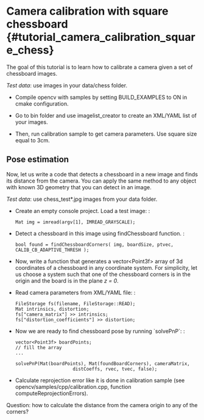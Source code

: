 Camera calibration with square chessboard {#tutorial_camera_calibration_square_chess}
=========================================

The goal of this tutorial is to learn how to calibrate a camera given a set of chessboard images.

*Test data*: use images in your data/chess folder.

-   Compile opencv with samples by setting BUILD_EXAMPLES to ON in cmake configuration.

-   Go to bin folder and use imagelist_creator to create an XML/YAML list of your images.

-   Then, run calibration sample to get camera parameters. Use square size equal to 3cm.

Pose estimation
---------------

Now, let us write a code that detects a chessboard in a new image and finds its distance from the
camera. You can apply the same method to any object with known 3D geometry that you can detect in an
image.

*Test data*: use chess_test\*.jpg images from your data folder.

-   Create an empty console project. Load a test image: :

        Mat img = imread(argv[1], IMREAD_GRAYSCALE);

-   Detect a chessboard in this image using findChessboard function. :

        bool found = findChessboardCorners( img, boardSize, ptvec, CALIB_CB_ADAPTIVE_THRESH );

-   Now, write a function that generates a vector\<Point3f\> array of 3d coordinates of a chessboard
    in any coordinate system. For simplicity, let us choose a system such that one of the chessboard
    corners is in the origin and the board is in the plane *z = 0*.

-   Read camera parameters from XML/YAML file: :

        FileStorage fs(filename, FileStorage::READ);
        Mat intrinsics, distortion;
        fs["camera_matrix"] >> intrinsics;
        fs["distortion_coefficients"] >> distortion;

-   Now we are ready to find chessboard pose by running \`solvePnP\`: :

        vector<Point3f> boardPoints;
        // fill the array
        ...

        solvePnP(Mat(boardPoints), Mat(foundBoardCorners), cameraMatrix,
                             distCoeffs, rvec, tvec, false);

-   Calculate reprojection error like it is done in calibration sample (see
    opencv/samples/cpp/calibration.cpp, function computeReprojectionErrors).

Question: how to calculate the distance from the camera origin to any of the corners?
